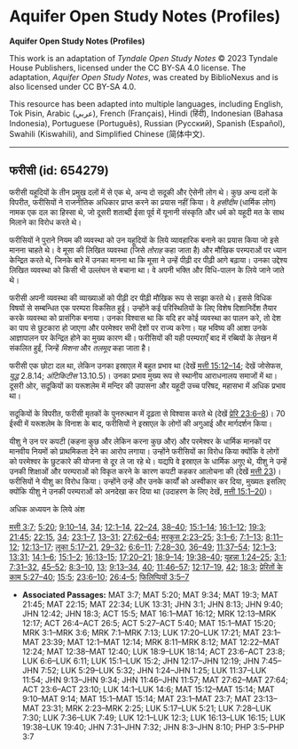 # Aquifer Open Study Notes (Profiles)

**Aquifer Open Study Notes (Profiles)**

This work is an adaptation of *Tyndale Open Study Notes* © 2023 Tyndale House Publishers, licensed under the CC BY\-SA 4\.0 license. The adaptation, *Aquifer Open Study Notes*, was created by BiblioNexus and is also licensed under CC BY\-SA 4\.0\.

This resource has been adapted into multiple languages, including English, Tok Pisin, Arabic (عربي), French (Français), Hindi (हिंदी), Indonesian (Bahasa Indonesia), Portuguese (Português), Russian (Русский), Spanish (Español), Swahili (Kiswahili), and Simplified Chinese (简体中文).



--------------------------------

## फरीसी (id: 654279)

फरीसी यहूदियों के तीन प्रमुख दलों में से एक थे, अन्य दो सदूकी और ऐसेनी लोग थे। कुछ अन्य दलों के विपरीत, फरीसियों ने राजनीतिक अधिकार प्राप्त करने का प्रयास नहीं किया। वे *हसीदीम* (धार्मिक लोग) नामक एक दल का हिस्सा थे, जो दूसरी शताब्दी ईसा पूर्व में यूनानी संस्कृति और धर्म को यहूदी मत के साथ मिलाने का विरोध करते थे।

फरीसियों ने पुराने नियम की व्यवस्था को उन यहूदियों के लिये व्यावहारिक बनाने का प्रयास किया जो इसे मानना चाहते थे। वे मूसा की लिखित व्यवस्था (जिसे *तोराह* कहा जाता है) और मौखिक परम्पराओं पर ध्यान केन्द्रित करते थे, जिनके बारे में उनका मानना था कि मूसा ने उन्हें पीढ़ी दर पीढ़ी आगे बढ़ाया। उनका उद्देश्य लिखित व्यवस्था को किसी भी उल्लंघन से बचाना था। वे अपनी भक्ति और विधि\-पालन के लिये जाने जाते थे।

फरीसी अपनी व्यवस्था की व्याख्याओं को पीढ़ी दर पीढ़ी मौखिक रूप से साझा करते थे। इससे विधिक विषयों से सम्बन्धित एक परम्परा विकसित हुई। उन्होंने कई परिस्थितियों के लिए विशेष दिशानिर्देश तैयार करके व्यवस्था को प्रासंगिक बनाया। उनका विश्वास था कि यदि हर कोई व्यवस्था का पालन करे, तो देश का पाप से छुटकारा हो जाएगा और परमेश्वर सभी देशों पर राज्य करेगा। यह भविष्य की आशा उनके आज्ञापालन पर केन्द्रित होने का मुख्य कारण थी। फरीसियों की यही परम्पराएँ बाद में रब्बियों के लेखन में संकलित हुईं, जिन्हें *मिशना* और *तलमूद* कहा जाता है।

फरीसी एक छोटा दल था, लेकिन उनका इस्राएल में बहुत प्रभाव था (देखें [मत्ती 15:12–14](https://ref.ly/Matt15:12-Matt15:14); देखें जोसेफस, *युद्ध* 2\.8\.14; *अंटिकिटीस* 13\.10\.5\)। उनका प्रभाव मुख्य रूप से स्थानीय आराधनालय समाजों में था। दूसरी ओर, सदूकियों का यरूशलेम में मन्दिर की उपासना और यहूदी उच्च परिषद, महासभा में अधिक प्रभाव था।

सदूकियों के विपरीत, फरीसी मृतकों के पुनरुत्थान में दृढ़ता से विश्वास करते थे (देखें [प्रेरि 23:6–8](https://ref.ly/Acts23:6-Acts23:8))। 70 ईस्वी में यरूशलेम के विनाश के बाद, फरीसियों ने इस्राएल के लोगों की अगुआई और मार्गदर्शन किया।

यीशु ने उन पर कपटी (कहना कुछ और लेकिन करना कुछ और) और परमेश्वर के धार्मिक मानकों पर मानवीय नियमों को प्राथमिकता देने का आरोप लगाया। उन्होंने फरीसियों का विरोध किया क्योंकि वे लोगों को परमेश्वर के छुटकारे की योजना से दूर ले जा रहे थे। यद्यपि वे इस्राएल के धार्मिक अगुए थे, यीशु ने उन्हें उनकी शिक्षाओं और परम्पराओं को विकृत करने के कारण कपटी कहकर आलोचना की (देखें [मत्ती 23](https://ref.ly/Matt23:1-Matt23:39))। फरीसियों ने यीशु का विरोध किया। उन्होंने उन्हें और उनके कार्यों को अस्वीकार कर दिया, मुख्यतः इसलिए क्योंकि यीशु ने उनकी परम्पराओं को अनदेखा कर दिया था (उदाहरण के लिए देखें, [मत्ती 15:1–20](https://ref.ly/Matt15:1-Matt15:20))।

अधिक अध्ययन के लिये अंश

[मत्ती 3:7](https://ref.ly/Matt3:7); [5:20](https://ref.ly/Matt5:20); [9:10–14](https://ref.ly/Matt9:10-Matt9:14), [34](https://ref.ly/Matt9:34); [12:1–14](https://ref.ly/Matt12:1-Matt12:14), [22–24](https://ref.ly/Matt12:22-Matt12:24), [38–40](https://ref.ly/Matt12:38-Matt12:40); [15:1–14](https://ref.ly/Matt15:1-Matt15:14); [16:1–12](https://ref.ly/Matt16:1-Matt16:12); [19:3](https://ref.ly/Matt19:3); [21:45](https://ref.ly/Matt21:45); [22:15](https://ref.ly/Matt22:15), [34](https://ref.ly/Matt22:34); [23:1–7](https://ref.ly/Matt23:1-Matt23:7), [13–31](https://ref.ly/Matt23:13-Matt23:31); [27:62–64](https://ref.ly/Matt27:62-Matt27:64); [मरकुस 2:23–25](https://ref.ly/Mark2:23-Mark2:25); [3:1–6](https://ref.ly/Mark3:1-Mark3:6); [7:1–13](https://ref.ly/Mark7:1-Mark7:13); [8:11–12](https://ref.ly/Mark8:11-Mark8:12); [12:13–17](https://ref.ly/Mark12:13-Mark12:17); [लूका 5:17–21](https://ref.ly/Luke5:17-Luke5:21), [29–32](https://ref.ly/Luke5:29-Luke5:32); [6:6–11](https://ref.ly/Luke6:6-Luke6:11); [7:28–30](https://ref.ly/Luke7:28-Luke7:30), [36–49](https://ref.ly/Luke7:36-Luke7:49); [11:37–54](https://ref.ly/Luke11:37-Luke11:54); [12:1–3](https://ref.ly/Luke12:1-Luke12:3); [13:31](https://ref.ly/Luke13:31); [14:1–6](https://ref.ly/Luke14:1-Luke14:6); [15:1–2](https://ref.ly/Luke15:1-Luke15:2); [16:13–15](https://ref.ly/Luke16:13-Luke16:15); [17:20–21](https://ref.ly/Luke17:20-Luke17:21); [18:9–14](https://ref.ly/Luke18:9-Luke18:14); [19:38–40](https://ref.ly/Luke19:38-Luke19:40); [यूहन्ना 1:24–25](https://ref.ly/John1:24-John1:25); [3:1](https://ref.ly/John3:1); [7:31–32](https://ref.ly/John7:31-John7:32), [45–52](https://ref.ly/John7:45-John7:52); [8:3–10](https://ref.ly/John8:3-John8:10), [13](https://ref.ly/John8:13); [9:13–34](https://ref.ly/John9:13-John9:34), [40](https://ref.ly/John9:40); [11:46–57](https://ref.ly/John11:46-John11:57); [12:17–19](https://ref.ly/John12:17-John12:19), [42](https://ref.ly/John12:42); [18:3](https://ref.ly/John18:3); [प्रेरितों के काम 5:27–40](https://ref.ly/Acts5:27-Acts5:40); [15:5](https://ref.ly/Acts15:5); [23:6–10](https://ref.ly/Acts23:6-Acts23:10); [26:4–5](https://ref.ly/Acts26:4-Acts26:5); [फिलिप्पियों 3:5–7](https://ref.ly/Phil3:5-Phil3:7)

* **Associated Passages:** MAT 3:7; MAT 5:20; MAT 9:34; MAT 19:3; MAT 21:45; MAT 22:15; MAT 22:34; LUK 13:31; JHN 3:1; JHN 8:13; JHN 9:40; JHN 12:42; JHN 18:3; ACT 15:5; MAT 16:1–MAT 16:12; MRK 12:13–MRK 12:17; ACT 26:4–ACT 26:5; ACT 5:27–ACT 5:40; MAT 15:1–MAT 15:20; MRK 3:1–MRK 3:6; MRK 7:1–MRK 7:13; LUK 17:20–LUK 17:21; MAT 23:1–MAT 23:39; MAT 12:1–MAT 12:14; MRK 8:11–MRK 8:12; MAT 12:22–MAT 12:24; MAT 12:38–MAT 12:40; LUK 18:9–LUK 18:14; ACT 23:6–ACT 23:8; LUK 6:6–LUK 6:11; LUK 15:1–LUK 15:2; JHN 12:17–JHN 12:19; JHN 7:45–JHN 7:52; LUK 5:29–LUK 5:32; JHN 1:24–JHN 1:25; LUK 11:37–LUK 11:54; JHN 9:13–JHN 9:34; JHN 11:46–JHN 11:57; MAT 27:62–MAT 27:64; ACT 23:6–ACT 23:10; LUK 14:1–LUK 14:6; MAT 15:12–MAT 15:14; MAT 9:10–MAT 9:14; MAT 15:1–MAT 15:14; MAT 23:1–MAT 23:7; MAT 23:13–MAT 23:31; MRK 2:23–MRK 2:25; LUK 5:17–LUK 5:21; LUK 7:28–LUK 7:30; LUK 7:36–LUK 7:49; LUK 12:1–LUK 12:3; LUK 16:13–LUK 16:15; LUK 19:38–LUK 19:40; JHN 7:31–JHN 7:32; JHN 8:3–JHN 8:10; PHP 3:5–PHP 3:7


